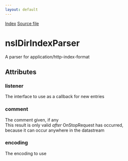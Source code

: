 ```yaml
---
layout: default
---
```

<div id='links'><a href="../index.html">Index</a>
<a href="http://dxr.mozilla.org/mozilla-central/source/netwerk/streamconv/public/nsIDirIndexListener.idl">Source file</a>
</div>

# nsIDirIndexParser #
  
A parser for application/http-index-format  
  

## Attributes ##

### listener ###
  
The interface to use as a callback for new entries  
  

### comment ###
  
The comment given, if any  
This result is only valid _after_ OnStopRequest has occurred,  
because it can occur anywhere in the datastream  
  

### encoding ###
  
The encoding to use  
  
